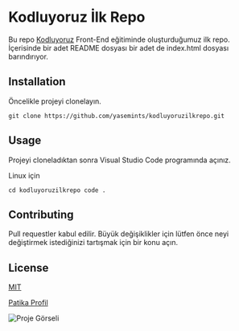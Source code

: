 # Kodluyoruz İlk Repo

Bu repo [Kodluyoruz](https://www.kodluyoruz.com) Front-End eğitiminde oluşturduğumuz ilk repo. İçerisinde bir adet README dosyası
bir adet de index.html dosyası barındırıyor.

## Installation

Öncelikle projeyi clonelayın.


``` git clone https://github.com/yasemints/kodluyoruzilkrepo.git ```

## Usage

Projeyi cloneladıktan sonra Visual Studio Code programında açınız.

Linux için 
 
 ``` cd kodluyoruzilkrepo code . ```

## Contributing

Pull requestler kabul edilir. Büyük değişiklikler için lütfen önce neyi değiştirmek istediğinizi tartışmak için bir konu açın.

## License

[MIT](http://daringfireball.net/)





[Patika Profil](https://app.patika.dev/yaseminnn)


![Proje Görseli](https://github.com/yasemints/kodluyoruzilkrepo/blob/main/image3.png)

